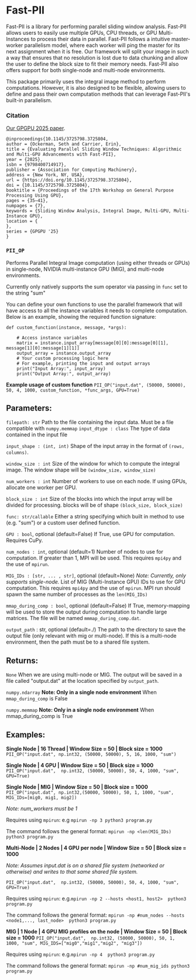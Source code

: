 # Fast-PII
Fast-PII is a library for performing parallel sliding window analysis. Fast-PII allows users to easily use multiple GPUs, CPU threads, or GPU Multi-Instances to process their data in parallel. Fast-PII follows a intuitive master-worker parallelism model, where each worker will ping the master for its next assignment when it is free. Our framework will split your image in such a way that ensures that no resolution is lost due to data chunking and allow the user to define the block size to fit their memory needs. Fast-PII also offers support for both single-node and multi-node environments.

This package primarily uses the integral image method to perform computations. However, it is also designed to be flexible, allowing users to define and pass their own computation methods that can leverage Fast-PII's built-in parallelism.  

### Citation
 [Our GPGPU 2025 paper](https://dl.acm.org/doi/10.1145/3725798.3725804).

```
@inproceedings{10.1145/3725798.3725804,
author = {Ockerman, Seth and Carrier, Erin},
title = {Evaluating Parallel Sliding Window Techniques: Algorithmic and Multi-GPU Advancements with Fast-PII},
year = {2025},
isbn = {9798400714917},
publisher = {Association for Computing Machinery},
address = {New York, NY, USA},
url = {https://doi.org/10.1145/3725798.3725804},
doi = {10.1145/3725798.3725804},
booktitle = {Proceedings of the 17th Workshop on General Purpose Processing Using GPU},
pages = {35–41},
numpages = {7},
keywords = {Sliding Window Analysis, Integral Image, Multi-GPU, Multi-Instance GPU},
location = {
},
series = {GPGPU '25}
}
```



###  `PII_OP`
Performs Parallel Integral Image computation (using either threads or GPUs) in single-node, NVIDIA multi-instance GPU (MIG), and multi-node environments. 

Currently only natively supports the sum operator via passing in `func` set to the string "sum"

You can define your own functions to use the parallel framework that will have access to all the instance variables it needs to complete computation.  Below is an example, showing the required function signature: 
```
def custom_function(instance, message, *args):
    
    # Access instance variables
    matrix = instance.input_array[message[0][0]:message[0][1], message[1][0]:message[1][1]]
    output_array = instance.output_array
    # Your custom processing logic here
    # For example, printing the input and output arrays
    print("Input Array:", input_array)
    print("Output Array:", output_array)
```
**Example usage of custom function**
`PII_OP("input.dat", (50000, 50000), 50, 4, 1000, custom_function, *func_args, GPU=True)`

Parameters:
-----------
`filepath: str`
    Path to the file containing the input data. Must be a file compatible with `numpy.memmap`
`input_dtype : class`
    The type of data contained in the input file

`input_shape : (int, int)`
    Shape of the input array in the format of `(rows, columns)`.

`window_size : int`
    Size of the window for which to compute the integral image. The window shape will be `(window_size, window_size)`

`num_workers : int`
    Number of workers to use on each node. If using GPUs, allocate one worker per GPU.

`block_size : int`
    Size of the blocks into which the input array will be divided for processing. blocks will be of shape `(block_size, block_size)`

`func: str/callable`
Either a string specifying which built in method to use (e.g. "sum") or a custom user defined function. 

`GPU : bool`, optional (default=False)
    If True, use GPU for computation. Requires CuPy.

`num_nodes : int`, optional (default=1)
    Number of nodes to use for computation. If greater than 1, MPI will be used. This requires `mpi4py` and the use of `mpirun`. 


`MIG_IDs : [str, ... , str]`, optional (default=None)
    *Note: Currently, only supports single-node.*
    List of MIG (Multi-Instance GPU) IDs to use for GPU computation. 
    This requires `mpi4py` and the use of `mpirun`.
    MPI run should spawn the same number of processes as the `len(MIG_IDs)` 

`mmap_during_comp : bool`, optional (default=False)
    If True, memory-mapping will be used to store the output during computation to handle large matrices. The file will be named `mmmap_during_comp.dat`.

`output_path` : str, optional (default=./)
    The path to the directory to save the output file (only relevant with mig or multi-node). If this is a multi-node environment, then the path must be to a shared file system. 

Returns:
--------
`None`
   When we are using multi-node or MIG. The output will be saved in a file called "output.dat" at the location specified by `output_path`. 

`numpy.ndarray`
    **Note: Only in a single node environment**
    When `mmap_during_comp` is False

`numpy.memmap`
    **Note: Only in a single node environment**
    When mmap_during_comp is True 

Examples:
--------

**Single Node | 16 Thread | Window Size = 50 | Block size = 1000**
`PII_OP("input.dat", np.int32, (50000, 50000), 5, 16, 1000, "sum")`

**Single Node | 4 GPU | Window Size = 50 | Block size = 1000**
`PII_OP("input.dat",  np.int32, (50000, 50000), 50, 4, 1000, "sum", GPU=True)`

**Single Node | MIG | Window Size = 50 | Block size = 1000**
`PII_OP("input.dat", np.int32,(50000, 50000), 50, 1, 1000, "sum", MIG_IDs=[mig0, mig1, mig2])`
    
*Note: num_workers must be 1*

Requires using `mpirun`: e.g `mpirun -np 3 python3 program.py`

The command follows the general format: `mpirun -np <len(MIG_IDs) python3 program.py`

**Multi-Node | 2 Nodes | 4 GPU per node | Window Size = 50 | Block size = 1000**
    
*Note: Assumes input.dat is on a shared file system (networked or otherwise) and writes to that same shared file system.*
    
`PII_OP("input.dat",  np.int32, (50000, 50000), 50, 4, 1000, "sum", GPU=True)`
    

Requires using `mpirun`: e.g.`mpirun -np 2 --hosts <host1, host2>  python3 program.py`

The command follows the general format: `mpirun -np #num_nodes --hosts <node1,..., last_node>  python3 program.py`


**MIG | 1 Node | 4 GPU MIG profiles on the node | Window Size = 50 | Block size = 1000**
`PII_OP("input.dat",  np.int32, (50000, 50000), 50, 1, 1000, "sum", MIG_IDS=["mig0","mig1","mig2", "mig3"])`
    

Requires using `mpirun`: e.g.`mpirun -np 4  python3 program.py`

The command follows the general format: `mpirun -np #num_mig_ids python3 program.py`
